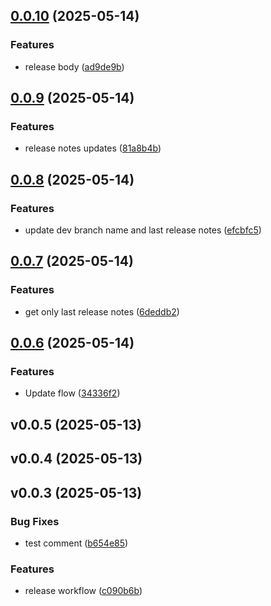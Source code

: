 ## [0.0.10](https://github.com/albaye/restaurant-app-tutorial/compare/v0.0.9...v0.0.10) (2025-05-14)


### Features

* release body ([ad9de9b](https://github.com/albaye/restaurant-app-tutorial/commit/ad9de9be91d05819e919e95a34fb82084cb1053b))



## [0.0.9](https://github.com/albaye/restaurant-app-tutorial/compare/v0.0.8...v0.0.9) (2025-05-14)


### Features

* release notes updates ([81a8b4b](https://github.com/albaye/restaurant-app-tutorial/commit/81a8b4b9780e271db72b6093adc22295e9bf1c78))



## [0.0.8](https://github.com/albaye/restaurant-app-tutorial/compare/v0.0.7...v0.0.8) (2025-05-14)


### Features

* update dev branch name and last release notes ([efcbfc5](https://github.com/albaye/restaurant-app-tutorial/commit/efcbfc5429ce8ebfad6e6ff08e3ef9deea8ac899))



## [0.0.7](https://github.com/albaye/restaurant-app-tutorial/compare/v0.0.6...v0.0.7) (2025-05-14)


### Features

* get only last release notes ([6deddb2](https://github.com/albaye/restaurant-app-tutorial/commit/6deddb2a2ae22754c54712e8e2d6d50ce7a51214))



## [0.0.6](https://github.com/albaye/restaurant-app-tutorial/compare/34336f222172273d2a7f6c0ce2c5a2ac19838e4b...v0.0.6) (2025-05-14)


### Features

* Update flow ([34336f2](https://github.com/albaye/restaurant-app-tutorial/commit/34336f222172273d2a7f6c0ce2c5a2ac19838e4b))



## v0.0.5 (2025-05-13)



## v0.0.4 (2025-05-13)



## v0.0.3 (2025-05-13)


### Bug Fixes

* test comment ([b654e85](https://github.com/albaye/restaurant-app-tutorial/commit/b654e859373b9e86bee3a9f21a6a4acec1e545b4))


### Features

* release workflow ([c090b6b](https://github.com/albaye/restaurant-app-tutorial/commit/c090b6bbb501770b14e7014dc09a0965a7461e67))



